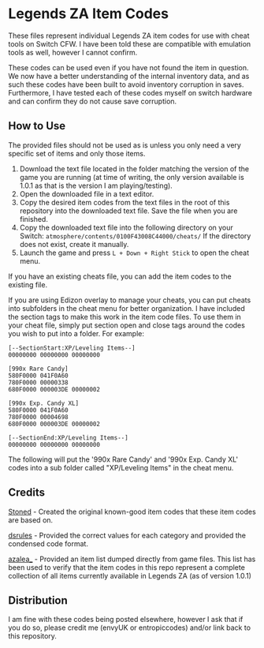 # Legends ZA Item Codes
These files represent individual Legends ZA item codes for use with cheat tools on Switch CFW. I have been told these are compatible with emulation tools as well, however I cannot confirm.

These codes can be used even if you have not found the item in question. We now have a better understanding of the internal inventory data, and as such these codes have been built to avoid inventory corruption in saves. Furthermore, I have tested each of these codes myself on switch hardware and can confirm they do not cause save corruption.

## How to Use
The provided files should not be used as is unless you only need a very specific set of items and only those items.

1. Download the text file located in the folder matching the version of the game you are running (at time of writing, the only version available is 1.0.1 as that is the version I am playing/testing).
2. Open the downloaded file in a text editor.
3. Copy the desired item codes from the text files in the root of this repository into the downloaded text file. Save the file when you are finished.
4. Copy the downloaded text file into the following directory on your Switch: `atmosphere/contents/0100F43008C44000/cheats/`
  If the directory does not exist, create it manually.
5. Launch the game and press `L + Down + Right Stick` to open the cheat menu.

If you have an existing cheats file, you can add the item codes to the existing file.

If you are using Edizon overlay to manage your cheats, you can put cheats into subfolders in the cheat menu for better organization. I have included the section tags to make this work in the item code files. To use them in your cheat file, simply put section open and close tags around the codes you wish to put into a folder. For example:

```
[--SectionStart:XP/Leveling Items--]
00000000 00000000 00000000

[990x Rare Candy]
580F0000 041F0A60
780F0000 00000338
680F0000 000003DE 00000002

[990x Exp. Candy XL]
580F0000 041F0A60
780F0000 00004698
680F0000 000003DE 00000002

[--SectionEnd:XP/Leveling Items--]
00000000 00000000 00000000
```

The following will put the '990x Rare Candy' and '990x Exp. Candy XL' codes into a sub folder called "XP/Leveling Items" in the cheat menu.

## Credits
[Stoned](https://gbatemp.net/members/stoned.347253/) - Created the original known-good item codes that these item codes are based on.

[dsrules](https://gbatemp.net/members/dsrules.31620/) - Provided the correct values for each category and provided the condensed code format.

[azalea_](https://gbatemp.net/members/azalea_.771689/) - Provided an item list dumped directly from game files. This list has been used to verify that the item codes in this repo represent a complete collection of all items currently available in Legends ZA (as of version 1.0.1)

## Distribution
I am fine with these codes being posted elsewhere, however I ask that if you do so, please credit me (envyUK or entropiccodes) and/or link back to this repository.
